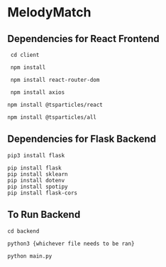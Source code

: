 # MelodyMatch

## Dependencies for React Frontend
<code> cd client </code>

<code> npm install </code>

<code> npm install react-router-dom </code>

<code> npm install axios </code>

<code>npm install @tsparticles/react </code>

<code>npm install @tsparticles/all </code>


## Dependencies for Flask Backend
```
pip3 install flask
```
```
pip install flask
pip install sklearn
pip install dotenv
pip install spotipy
pip install flask-cors
```

## To Run Backend
```
cd backend
```
```
python3 {whichever file needs to be ran}

python main.py
```
